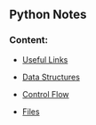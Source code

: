 ## Python Notes
### Content:
* [Useful Links](/UsefulLinks.md)

* [Data Structures](/DataStructures/README.md)

* [Control Flow](/ControlFlow/README.md)

* [Files](/Files)
